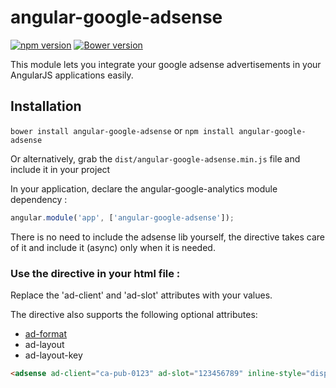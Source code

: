 # angular-google-adsense

[![npm version](https://badge.fury.io/js/angular-google-adsense.svg)](https://badge.fury.io/js/angular-google-adsense)
[![Bower version](https://badge.fury.io/bo/angular-google-adsense.svg)](https://badge.fury.io/bo/angular-google-adsense)

This module lets you integrate your google adsense advertisements in your AngularJS applications easily.

## Installation

`bower install angular-google-adsense` or `npm install angular-google-adsense`

Or alternatively, grab the `dist/angular-google-adsense.min.js` file and include it in your project


In your application, declare the angular-google-analytics module dependency :

```javascript
angular.module('app', ['angular-google-adsense']);
```
There is no need to include the adsense lib yourself, the directive takes care of it and include it (async) only when it is needed.

### Use the directive in your html file :

Replace the 'ad-client' and 'ad-slot' attributes with your values.

The directive also supports the following optional attributes:

* [ad-format](https://support.google.com/adsense/answer/32712?hl=en)
* ad-layout
* ad-layout-key

```html
<adsense ad-client="ca-pub-0123" ad-slot="123456789" inline-style="display:inline-block;width:728px;height:90px" ad-format="auto"></adsense>
```
